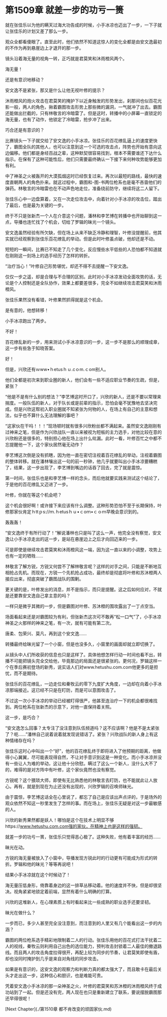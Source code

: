 # 第1509章 就差一步的功亏一篑

就在张佳乐以为他的瞒天过海大功告成的时候，小手冰凉也迈出了一步，一下子就让张佳乐的计划又差了那么一步。

观众全都看傻眼了。直至此时，他们依然不知道这惊人的变化全都是由安文逸最初的不作为再到悬崖边上才退开的那一步。

镜头沿着海无量的视角一转，正巧就是君莫笑和沐雨橙风两个。

海无量！

还是有意识地移动？

安文逸不是紧张，那又是什么让他无视叶修的提示？

沐雨橙风的炮火攻击在君莫笑的掩护下以近身触发的形势发出，刹那间也似百花光影一般，两人的角色，揪着霸图攻击形势上那些微的漏洞，一气就冲了出去。霸图还能做出拦截的，只有林敬言的冷暗雷了。但是这时，转播中的小屏幕一直锁定的海无量，也有了动作，他锁定了冷暗雷，抢步冲了出来。

巧合还是有意识的？

比赛镜头一下子就交给了安文逸的小手冰凉。张佳乐的百花缭乱逼上的速度更快了，霸图全队的其他人，也可以注意到这一个可选的攻击点，阵势也开始有意向这边偏移。他们都是身经百战之辈，这种默契很容易找到，根本不需要谁还下达什么指示。在保有了这种可能性后，他们只需要最终确认一下接下来何种攻势能够更加有利。

中了神圣之火被轰开的大漠孤烟这时已经恢复过来。再次以最短的路线，最快的速度直朝两人的角色扑来。就这过程中，霸图和-图-书两位枪系也是毫不吝啬他们的弹药。林敬言的冷暗雷也在不动声色地走位，准备绕前防守，继续将这二人留下。

张佳乐心中一边盘算着，又在一次走位攻击中，向着针对小手冰凉的攻击位，踏出了最后，也是最为关键的一步。

终于不只是张新杰一个人在介意这个问题，潘林和李艺博在转播中也开始聊到这一点，导播也连忙找了个机会，切给了罗辑的昧光一个镜头。

安文逸虽然经验有所欠缺，但在场上从来不缺乏冷静和理智，叶修没提醒前，他其实就已经观察到张佳乐百花缭乱的举动。但是此时叶修虽点破，他却还是不动。

短短的一瞬间，比赛已不知走了几个变化，反应慢些水平低些的人恐怕都不知道就在刚刚这一刻场上的选手经历了怎样的转折。

“治疗当心！”叶修自己形势堪忧，却还不得不去提醒一下安文逸。

仅仅一步之遥，却是合理与不合理的区别。此时对小手冰凉发动全面攻势的话，无论是个人控制还是全队协作，效果上都要差很多，完全不如继续攻击君莫笑和沐雨橙风。

张佳乐果然没有看错，叶修果然抓得就是这个机会。

是有意的，他想转移！

小手冰凉跑出了两步。

不好！

百花缭乱新的一步，用来测试小手冰凉意识的一步，这一步不是那么的顺理成章，这一步有些急于知晓答案。

好！

但是，兴欣还有ｗww•ｈetusｈｕ.cｏm.ｃom别人。

他们全都是初次来到职业圈的新人，他们会有一些不适应职业节奏的生疏，但是，紧张？

“他是不是有什么别的想法？”李艺博这时开口了，兴欣的新人，还是不要以常理来揣度。一般队伍的新人，对于队长或是前辈的指示，恐怕会毫不犹豫地去坚决完成。但是兴欣这帮初入职业圈就不知紧张为何物的人，在场上有自己的主意和想法，似乎也不算什么无法理解的事吧？

“这家伙在干吗！！！”现场顿时就有很多兴欣粉丝都不满起来。虽然安文逸刚刚有过神来之笔，但是作为兴欣战队一直以来被视为短板的主力选手，对他比较在意的兴欣粉还是很多的，特别担心他在场上出什么纰漏。此时一看，叶修百忙之中都不忘提醒他一下，这个家伙居然毫无动作？

李艺博这次倒是没有抓瞎，因为他一直在密切注视着百花缭乱的举动，注视着霸图的整体转移。就在潘林嚷出这一句的前一秒钟，他几乎就要叫出小手冰凉要糟糕了，结果，这一步出现了，李艺博到嘴边的话吞了回去，完了就是震惊。

第一时间，张佳乐也是和李艺博一样的念头，而后他就要实践来测试这个结论了，于是他的百花缭乱又迈进了一步。

叶修，你就在等这个机会吧？

这个机会很好啊！或许接下来应该有什么调整。这种形势恐怕不至于长期保持，叶修那家伙肯定ｈttｐs://ｍ.ｈetusｈｕ•ｃoｍ•ｃｏｍ早晚会意识到的。

轰轰轰！

“安文逸终于有所行动了！”解说潘林也只是叫了这么一声，他完全没有察觉，安文逸让小手冰凉走出的这一步，是站在悬崖边上之后才向回迈来的一步。

可是即使是继续攻击君莫笑和沐雨橙风这一端，因为这一直以来的小调整，攻势上也有一定的牺牲……

林敬言了解方锐，方锐又何尝不了解林敬言呢？这样的对手之间，只能是不断地互相抢占先机。而现在，方锐一个先机抢占成功，最终却是彻底将叶修和苏沐橙两人接应出来，彻底突破了霸图战队的围剿。

更关键的是，叶修发出的消息，并不是指示，而只是提醒。这之后如何应对，不就是还要靠安文逸自己拿主意的吗？

一样只是微乎其微的一步，但是霸图对叶修、苏沐橙的围攻露出了一丁点空当。

场面看起来还是对霸图较为有利，但张新杰这次可不敢再“松一口气”了，小手冰凉神圣之火那样的神来之笔，有一次，就有可能有第二次。

唐柔、包荣兴、莫凡，再到这个安文逸……

转播最终给昧光留了一个小窗，但是也没多久，小窗里的画面却就立即切换了。

从镜头中人们所收获的信息也只是这样了。具体他想怎样行动一时间也看不出，转播不可能把镜头完全交给他，毕竟那边的局面还是很紧张的。更何况，罗辑这样一个在季后赛初登场的新秀，说实话人们对www.hetushu.com.com他更多的是担忧，而不是期待。

张佳乐的百花缭乱，一边走位和秦牧云的零下九度扩大角度，一边却在向着小手冰凉那端接近。这已经不只是在盯防，而是可以意图攻击了。

不过这一次小手冰凉的举动已经被盯得很严，他甚至连治疗一下的机会都很难找到。两位枪系在张新杰的示意下，对他一直保持着关照。

这一步，是巧合？

“安文逸怎么回事？太专注了没注意到队伍频道吗？这不应该啊？他是不是太紧张了？呃……”潘林自己说着说着就发现说错话了。紧张？兴欣战队的新人身上有这种情绪存在吗？

张佳乐这时心中叫出一个“好”，他的百花缭乱终于即将进入了他预期的距离，他做得小心翼翼，尽可能表现得自然，不让对手意识到这是一种变化。而小手冰凉并没有一些让人为难的举动，这让他十分欣慰。瞒过了这么一个新人，没什么大不了的，难得的是对方阵中有叶修，这个家伙竟然也没有察觉。

方锐呢？这个猥琐大师，即使有无比熟悉他的林敬言去盯防，也不能就此让人放心。再有，就是到现在为止还没有出现的，兴欣罗辑的召唤师昧光。

由于震惊，李艺博这话全在心里说了，都忘了自己是应该出声点评的，于是场外的观众依然不知这一秒里发生了怎样的事。而在场上，张佳乐无疑是对这一步最敏感的人。

兴欣的新秀果然都是妖人！哪怕是这个在技术上明显不够https://www.hetushu.com.com强的家伙，在精神上也是这样的强韧。

就差一步的功亏一篑，张佳乐只觉得恶心极了。这种失败，他有着丰富的经历……

昧光在动。

方锐的海无量被放入了小窗中，导播发现方锐此时的行动更有可能成为形式的转折。罗辑和他的昧光？等等再说吧！

结果小手冰凉就在这个时候动了！

海无量压低身形，倚靠着身边的这一排草丛移动着。他的速度并不快，但是却很坚决。视角紧紧地锁定着前端，显然有着什么明确的打算。

兴欣的这堆新人，在心理素质上有时看起来比一些成熟的职业选手还要坚韧。

昧光在做什么？

一步而已，多少人甚至完全没注意到，而注意到的人里又有几个能看出这一步的内涵？

霸图的两位枪系选手精彩地限制着二人的行动。张佳乐用他的百花式打法干扰着二人的视线，秦牧云则利用自己出色的选位能力，预判攻击封锁着二人最佳的撤退路线。而且两人的攻击角度拉得很开，再配上较为同步的节奏，让君莫笑即使有盾，却也没同时掩护到几乎是来自对角线的同步攻击。

如果是有意识的，这安文逸的观察力和判断力真的都太强大了，而且敢卡在最后关头才走出这一步，这种信心和胆识，也是难能可贵。

凭着安文逸小手冰凉的那一朵神圣之火，叶修的君莫笑和苏沐橙的沐雨橙风终于成功站到了一起。但是还没有完，两人现在也只是重新建立了联系，要说摆脱霸图那还早得很呢！



[Next Chapter](./第1510章 都不肯改变的顽固家伙.md)